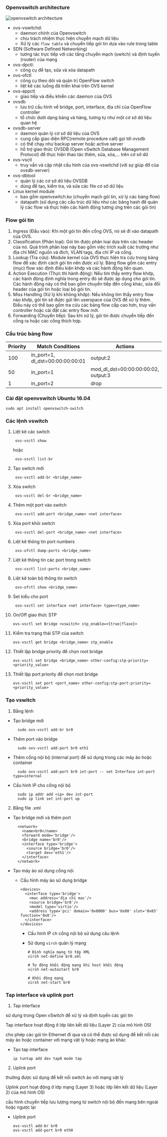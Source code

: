 ### Openvswitch architecture

![openvswitch architecture](pictures/openvswitch.jpg)

+ ovs-vswitchd:
  - daemon chính của Openvswitch
  - chịu trách nhiệm thực hiện chuyển mạch dữ liệu
  - Xử lý các `flow table` và chuyển tiếp gói tin dựa vào rule trong table
+ SDN (Software Defined Networking)
  - tương tác trực tiếp với các tầng chuyển mạch (switch) và định tuyến (router) của mạng
+ ovs-dpctl:
  - công cụ để tạo, sửa và xóa datapath
+ ovs-ofctl
  - công cụ theo dõi và quản trị OpenFlow switch
  - liệt kê các luồng đã triển khai trên OVS kernel
+ ovs-appctl
  - giao tiếp và điều khiển các daemon của OVS
+ ovsdb
  - lưu trữ cấu hình về bridge, port, interface, địa chỉ của OpenFlow controller
  - tổ chức dưới dạng bảng và hàng, tương tự như một cơ sở dữ liệu quan hệ
+ ovsdb-server
  - daemon quản lý cơ sở dữ liệu của OVS
  - cung cấp giao diện RPC(remote procedure call) gọi tới ovsdb
  - có thể chạy như backup server hoặc active server
  - hỗ trợ giao thức OVSDB (Open vSwitch Database Management Protocol) để thực hiện thao tác thêm, sửa, xóa,... trên cơ sở dữ 
+ ovs-vsctl
  - truy vấn và cập nhật cấu hình của ovs-vswitchd (với sự giúp đỡ của ovsdb-server)
+ ovs-dbtool
  - quản lý các cơ sở dữ liệu OVSDB
  - dùng để tạo, kiểm tra, và sửa các file cơ sở dữ liệu
+ Linux kernel module
  - bao gồm openvswitch.ko (chuyển mạch gói tin, xử lý các bảng flow) 
  - datapath (sử dụng các cấu trúc dữ liệu như các bảng hash để quản lý các flow và thực hiện các hành động tương ứng trên các gói tin)

### Flow gói tin 

1. Ingress (Đầu vào): Khi một gói tin đến cổng OVS, nó sẽ đi vào datapath của OVS.
2. Classification (Phân loại): Gói tin được phân loại dựa trên các header của nó. Quá trình phân loại này bao gồm việc trích xuất các trường như địa chỉ MAC nguồn và đích, VLAN tags, địa chỉ IP và cổng.
3. Lookup (Tra cứu): Module kernel của OVS thực hiện tra cứu trong bảng flow để xác định cách gói tin nên được xử lý. Bảng flow gồm các entry (mục) flow xác định điều kiện khớp và các hành động liên quan.
4. Action Execution (Thực thi hành động): Nếu tìm thấy entry flow khớp, các hành động định nghĩa trong entry đó sẽ được áp dụng cho gói tin. Các hành động này có thể bao gồm chuyển tiếp đến cổng khác, sửa đổi header của gói tin hoặc loại bỏ gói tin.
5. Miss Handling (Xử lý khi không khớp): Nếu không tìm thấy entry flow nào khớp, gói tin sẽ được gửi lên userspace của OVS để xử lý thêm. Điều này có thể bao gồm tra cứu các bảng flow cấp cao hơn, truy vấn controller hoặc cài đặt các entry flow mới.
6. Forwarding (Chuyển tiếp): Sau khi xử lý, gói tin được chuyển tiếp đến cổng ra hoặc các cổng thích hợp.

### Cấu trúc bảng flow

| Priority | Match Conditions | Actions |
| -------- | ---------------- | ------- |
| 100      | in_port=1, dl_dst=00:00:00:00:01 | output:2 |
| 50      | in_port=1 | mod_dl_dst=00:00:00:00:02, output:3 |
| 1     | in_port=2 | drop |

### Cài đặt openvswitch Ubuntu 16.04

    sudo apt install openvswitch-switch

### Các lệnh vswitch

1. Liệt kê các switch

        ovs-vsctl show
   hoặc

        ovs-vsctl list-br

2. Tạo switch mới

        ovs-vsctl add-br <bridge_name>

3. Xóa switch

        ovs-vsctl del-br <bridge_name>

4. Thêm một port vào switch

        ovs-vsctl add-port <bridge_name> <net interface>

5. Xóa port khỏi switch

        ovs-vsctl del-port <bridge_name> <net interface>

6. Liệt kê thông tin port numbers

        ovs-ofctl dump-ports <bridge_name>

7. Liệt kê thông tin các port trong switch

        ovs-vsctl list-ports <bridge_name>

8. Liệt kê toàn bộ thông tin switch

        ovs-ofctl show <bridge_name>

9. Set kiểu cho port

        ovs-vsctl set interface <net interface> type=<type_name>

10. On/Off giao thức STP

        ovs-vsctl set Bridge <vswitch> stp_enable=<{true|flase}>

11. Kiểm tra trạng thái STP của switch

        ovs-vsctl get bridge <bridge_name> stp_enable

12. Thiết lập bridge priority để chọn root bridge

        ovs-vsctl set bridge <bridge_name> other-config:stp-priority=<priority_value>

13. Thiết lập port priority để chọn root bridge

        ovs-vsctl set port <port_name> other-config:stp-port-priority=<priority_value>

### Tạo vswitch

1. Bằng lệnh

+ Tạo bridge mới

        sudo ovs-vsctl add-br br0

+ Thêm port vào bridge

        sudo ovs-vsctl add-port br0 eth1

+ Thêm cổng nội bộ (internal port) để sử dụng trong các máy ảo hoặc container

        sudo ovs-vsctl add-port br0 int-port -- set Interface int-port type=internal

+ Cấu hình IP cho cổng nội bộ

        sudo ip addr add <ip> dev int-port
        sudo ip link set int-port up

2. Bằng file .xml

+ Tạo bridge mới và thêm port

        <network>
          <name>br0</name>
          <forward mode='bridge'/>
          <bridge name='br0'/>
          <interface type='bridge'>
            <source bridge='br0'/>
            <target dev='eth1'/>
          </interface>
        </network>

+ Tạo máy ảo sử dụng cổng nội
  - Cấu hình máy ảo sử dụng bridge

        <devices>
          <interface type='bridge'>
            <mac address='địa chỉ mac'/>
            <source bridge='br0'/>
            <model type='virtio'/>
            <address type='pci' domain='0x0000' bus='0x00' slot='0x03' function='0x0'/>
          </interface>
        </devices>
    - Cấu hình IP ch cổng nội bộ sử dụng câu lệnh
    - Sử dụng `virsh` quản lý mạng

          # Định nghĩa mạng từ tệp XML
          virsh net-define br0.xml

          # Tự động khởi động mạng khi host khởi động
          virsh net-autostart br0

          # Khởi động mạng
          virsh net-start br0

### Tap interface và uplink port

1. Tap interface

sử dụng trong Open vSwitch để xử lý và định tuyến các gói tin

Tap interface hoạt động ở lớp liên kết dữ liệu (Layer 2) của mô hình OSI

cho phép các gói tin Ethernet đi qua và có thể được sử dụng để kết nối các máy ảo hoặc container với mạng vật lý hoặc mạng ảo khác

+ Tạo tap interface
  
      ip tuntap add dev tap0 mode tap

2. Uplink port

thường được sử dụng để kết nối switch ảo với mạng vật lý

Uplink port hoạt động ở lớp mạng (Layer 3) hoặc lớp liên kết dữ liệu (Layer 2) của mô hình OSI

cấu hình chuyển tiếp lưu lượng mạng từ switch nội bộ đến mạng bên ngoài hoặc ngược lại

+ Uplink port

      ovs-vsctl add-br br0
      ovs-vsctl add-port br0 eth0
